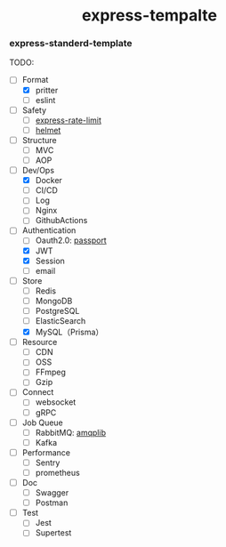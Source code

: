 <h1 align="center">express-tempalte</h1>

### express-standerd-template

TODO:

- [ ] Format
    - [x] pritter
    - [ ] eslint
- [ ] Safety
    - [ ] [express-rate-limit](https://github.com/express-rate-limit/express-rate-limit)
    - [ ] [helmet](https://github.com/helmetjs/helmet)
- [ ] Structure
    - [ ] MVC
    - [ ] AOP
- [ ] Dev/Ops
    - [x] Docker
    - [ ] CI/CD
    - [ ] Log
    - [ ] Nginx
    - [ ] GithubActions
- [ ] Authentication
    - [ ] Oauth2.0: [passport](https://github.com/jaredhanson/passport)
    - [x] JWT
    - [x] Session
    - [ ] email
- [ ] Store
    - [ ] Redis
    - [ ] MongoDB
    - [ ] PostgreSQL
    - [ ] ElasticSearch
    - [x] MySQL（Prisma）
- [ ] Resource
    - [ ] CDN
    - [ ] OSS
    - [ ] FFmpeg
    - [ ] Gzip
- [ ] Connect
    - [ ] websocket
    - [ ] gRPC
- [ ] Job Queue
    - [ ] RabbitMQ: [amqplib](https://github.com/amqp-node/amqplib)
    - [ ] Kafka
- [ ] Performance
    - [ ] Sentry
    - [ ] prometheus
- [ ] Doc
    - [ ] Swagger
    - [ ] Postman
- [ ] Test
    - [ ] Jest
    - [ ] Supertest
